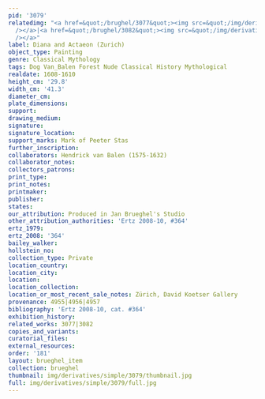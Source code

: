 ```yaml
---
pid: '3079'
relatedimg: "<a href=&quot;/brughel/3077&quot;><img src=&quot;/img/derivatives/simple/3077/thumbnail.jpg&quot;
  /></a>|<a href=&quot;/brughel/3082&quot;><img src=&quot;/img/derivatives/simple/3082/thumbnail.jpg&quot;
  /></a>"
label: Diana and Actaeon (Zurich)
object_type: Painting
genre: Classical Mythology
tags: Dog Van_Balen Forest Nude Classical History Mythological
realdate: 1608-1610
height_cm: '29.8'
width_cm: '41.3'
diameter_cm: 
plate_dimensions: 
support: 
drawing_medium: 
signature: 
signature_location: 
support_marks: Mark of Peeter Stas
further_inscription: 
collaborators: Hendrick van Balen (1575-1632)
collaborator_notes: 
collectors_patrons: 
print_type: 
print_notes: 
printmaker: 
publisher: 
states: 
our_attribution: Produced in Jan Brueghel's Studio
other_attribution_authorities: 'Ertz 2008-10, #364'
ertz_1979: 
ertz_2008: '364'
bailey_walker: 
hollstein_no: 
collection_type: Private
location_country: 
location_city: 
location: 
location_collection: 
location_or_most_recent_sale_notes: Zürich, David Koetser Gallery
provenance: 4955|4956|4957
bibliography: 'Ertz 2008-10, cat. #364'
exhibition_history: 
related_works: 3077|3082
copies_and_variants: 
curatorial_files: 
external_resources: 
order: '181'
layout: brueghel_item
collection: brueghel
thumbnail: img/derivatives/simple/3079/thumbnail.jpg
full: img/derivatives/simple/3079/full.jpg
---
```

